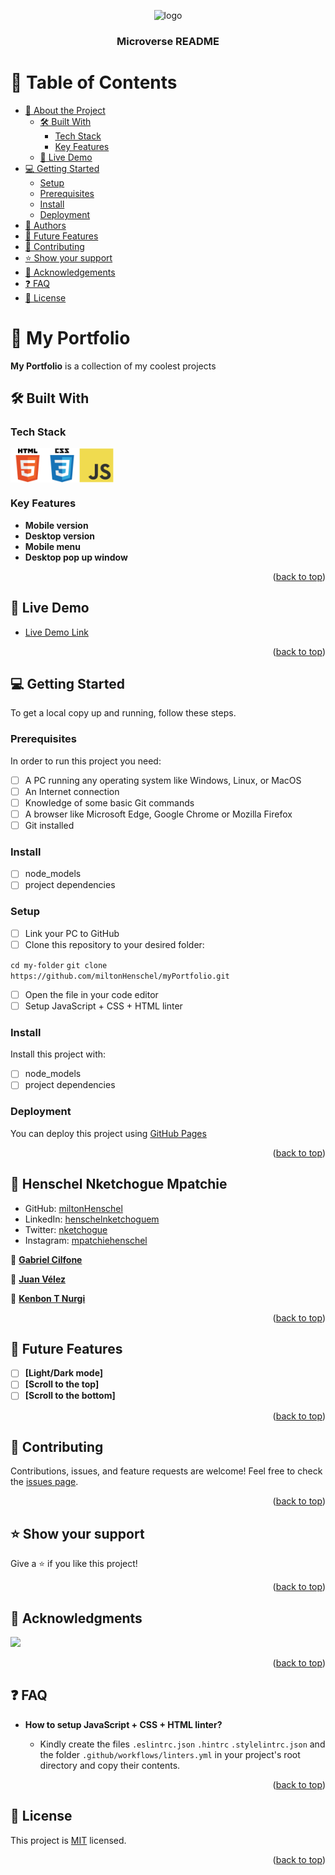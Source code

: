 <a name="readme-top"></a>

<div align="center">
  <img src="https://github.com/microverseinc/readme-template/raw/master/murple_logo.png" alt="logo" width="140"  height="auto" />
  <br/>
  <h3><b>Microverse README</b></h3>
</div>

<!-- TABLE OF CONTENTS -->
# 📗 Table of Contents

- [📖 About the Project](#about-project)
  - [🛠 Built With](#built-with)
    - [Tech Stack](#tech-stack)
    - [Key Features](#key-features)
  - [🚀 Live Demo](#live-demo)
- [💻 Getting Started](#getting-started)
  - [Setup](#setup)
  - [Prerequisites](#prerequisites)
  - [Install](#install)
  <!-- - [Usage](#usage)
  - [Run tests](#run-tests)-->
  - [Deployment](#deployment)
- [👥 Authors](#authors)
- [🔭 Future Features](#future-features)
- [🤝 Contributing](#contributing)
- [⭐️ Show your support](#support)
- [🙏 Acknowledgements](#acknowledgements)
- [❓ FAQ](#faq)
- [📝 License](#license)

<!-- PROJECT DESCRIPTION -->
# 📖 My Portfolio <a name="about-project"></a>

**My Portfolio** is a collection of my coolest projects

## 🛠 Built With <a name="built-with"></a>

### Tech Stack <a name="tech-stack"></a>

<!-- > Describe the tech stack and include only the relevant sections that apply to your project.-->
<a href="https://www.w3.org/html/" target="_blank"><img align="center" src="https://raw.githubusercontent.com/devicons/devicon/master/icons/html5/html5-original-wordmark.svg" alt="html5" width="55" height="55"/></a><a href="https://www.w3schools.com/css/" target="_blank"><img align="center" src="https://raw.githubusercontent.com/devicons/devicon/master/icons/css3/css3-original-wordmark.svg" alt="css3" width="55" height="55"/></a><a href="https://developer.mozilla.org/en-US/docs/Web/JavaScript" target="_blank" rel="noreferrer"><img align="center" src="https://raw.githubusercontent.com/devicons/devicon/master/icons/javascript/javascript-original.svg" alt="javascript" width="55" height="55"/></a>

<!--
<details>
  <summary>Client</summary>
  <ul>
    <li><a href="https://expressjs.com/">Express.js</a></li>
  </ul>
</details>
<details>
  <summary>Server</summary>
  <ul>
    <li><a href="https://expressjs.com/">Express.js</a></li>
  </ul>
</details>

<details>
<summary>Database</summary>
  <ul>
    <li><a href="https://www.postgresql.org/">PostgreSQL</a></li>
  </ul>
</details>
-->

<!-- Features -->
### Key Features <a name="key-features"></a>

<!-- > Describe between 1-3 key features of the application.-->
- **Mobile version**
- **Desktop version**
- **Mobile menu**
- **Desktop pop up window**

<p align="right">(<a href="#readme-top">back to top</a>)</p>

<!-- LIVE DEMO -->
## 🚀 Live Demo <a name="live-demo"></a>

<!-- > Add a link to your deployed project.-->
- [Live Demo Link](https://miltonhenschel.github.io/myPortfolio/)

<p align="right">(<a href="#readme-top">back to top</a>)</p>

<!-- GETTING STARTED -->
## 💻 Getting Started <a name="getting-started"></a>

<!-- > Describe how a new developer could make use of your project.-->
To get a local copy up and running, follow these steps.

### Prerequisites

In order to run this project you need:

- [ ] A PC running any operating system like Windows, Linux, or MacOS
- [ ] An Internet connection
- [ ] Knowledge of some basic Git commands
- [ ] A browser like Microsoft Edge, Google Chrome or Mozilla Firefox
- [ ] Git installed

### Install

- [ ] node_models
- [ ] project dependencies

<!--
Example command:

```sh
 gem install rails
```
 -->

### Setup

- [ ] Link your PC to GitHub
- [ ] Clone this repository to your desired folder:

`cd my-folder`
`git clone https://github.com/miltonHenschel/myPortfolio.git`

- [ ] Open the file in your code editor
- [ ] Setup JavaScript + CSS + HTML linter

### Install

Install this project with:

- [ ] node_models
- [ ] project dependencies

<!--
Example command:

```sh
  cd my-project
  gem install
```
--->

<!--
### Usage

To run the project, execute the following command:

Example command:

```sh
  rails server
```
--->

<!--
### Run tests

To run tests, run the following command:

Example command:

```sh
  bin/rails test test/models/article_test.rb
```
--->

### Deployment <a name="deployment"></a>

You can deploy this project using [GitHub Pages](https://docs.github.com/en/pages/getting-started-with-github-pages/about-github-pages)

<!--
Example:

```sh

```
 -->

<p align="right">(<a href="#readme-top">back to top</a>)</p>

<!-- AUTHORS -->
## 👥 Henschel Nketchogue Mpatchie <a name="authors"></a>

- GitHub: [miltonHenschel](https://github.com/miltonHenschel)
- LinkedIn: [henschelnketchoguem](https://www.linkedin.com/in/henschelnketchoguem/)
- Twitter: [nketchogue](https://twitter.com/nketchogue)
- Instagram: [mpatchiehenschel](https://www.instagram.com/mpatchiehenschel/)

<!-- > Mention all of the collaborators of this project.-->
👤 **[Gabriel Cilfone](https://github.com/cilfonegabriel)**

👤 **[Juan Vélez](https://github.com/juandapps)**

👤 **[Kenbon T Nurgi](https://github.com/KenbonTN)**

<p align="right">(<a href="#readme-top">back to top</a>)</p>

<!-- FUTURE FEATURES -->
## 🔭 Future Features <a name="future-features"></a>

<!-- > Describe 1 - 3 features you will add to the project.-->
- [ ] **[Light/Dark mode]**
- [ ] **[Scroll to the top]**
- [ ] **[Scroll to the bottom]**

<p align="right">(<a href="#readme-top">back to top</a>)</p>

<!-- CONTRIBUTING -->
## 🤝 Contributing <a name="contributing"></a>

Contributions, issues, and feature requests are welcome! Feel free to check the [issues page](../../issues/).

<p align="right">(<a href="#readme-top">back to top</a>)</p>

<!-- SUPPORT -->
## ⭐️ Show your support <a name="support"></a>

<!-- > Write a message to encourage readers to support your project -->
Give a ⭐️ if you like this project!

<p align="right">(<a href="#readme-top">back to top</a>)</p>

<!-- ACKNOWLEDGEMENTS -->
## 🙏 Acknowledgments <a name="acknowledgements"></a>

<!-- > Give credit to everyone who inspired your codebase.-->
![](https://img.shields.io/badge/Microverse-blueviolet)

<p align="right">(<a href="#readme-top">back to top</a>)</p>

<!-- FAQ (optional) -->
## ❓ FAQ <a name="faq"></a>

<!-- > Add at least 2 questions new developers would ask when they decide to use your project.-->
- **How to setup JavaScript + CSS + HTML linter?**

  - Kindly create the files `.eslintrc.json` `.hintrc` `.stylelintrc.json` and the folder `.github/workflows/linters.yml` in your project's root directory and copy their contents.

<p align="right">(<a href="#readme-top">back to top</a>)</p>

<!-- LICENSE -->
## 📝 License <a name="license"></a>

This project is [MIT](./LICENSE) licensed.

<p align="right">(<a href="#readme-top">back to top</a>)</p>
